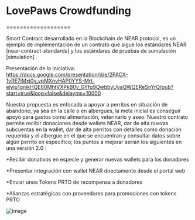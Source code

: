 # LovePaws Crowdfunding
===================

Smart Contract desarrollado en la Blockchain de NEAR protocol, es un ejemplo de implementación de un contrato que sigue los estándares NEAR [near-contract-standards] y los estándares de pruebas de sumulación [simulation] .

Presentación de la Iniciativa: https://docs.google.com/presentation/d/e/2PACX-1vRE7iMxj0v_ypMXnvHAP0YYS-Mrt-elylu1gnikHQE60MhtVXPkB0v_GYfg9QwbbyUyaQWQEReSnYrQ/pub?start=true&loop=false&delayms=10000

Nuestra propuesta es enfocada a apoyar a perritos en situación de abandono, ya sea en la calle o en albergues, la meta inicial es conseguir apoyo para gastos como alimentación, veterinario y aseo. Nuestro contrato permite recibir donaciones desde wallets NEAR, dar de alta nuevas subcuentas en la wallet, dar de alta perritos con detalles como donación requerida y el albergue en el que se encuentran y consultar datos sobre algún perrito en específico; los puntos a mejorar serían los siguientes en una versión 2.0 :

*Recibir donativos en especie y generar nuevas wallets para los donadores

*Presentar integración con wallet NEAR directamente desde el portal web

*Enviar unos Tokens PRTO de recompensa a donadores

*Alianzas estratégicas con proveedores para promociones con tokens PRTO

![image](https://user-images.githubusercontent.com/20521029/171917425-ef2a05ec-3396-4188-9093-9a9e8e28bf62.png)
